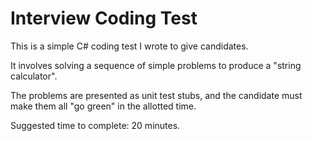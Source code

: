 # Interview Coding Test

This is a simple C# coding test I wrote to give candidates.

It involves solving a sequence of simple problems to produce a "string calculator".

The problems are presented as unit test stubs, and the candidate must make them all "go green" in the allotted time.

Suggested time to complete: 20 minutes.